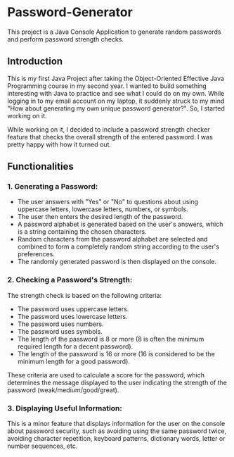 # Password-Generator

This project is a Java Console Application to generate random passwords and perform password strength checks.

## Introduction

This is my first Java Project after taking the Object-Oriented Effective Java Programming course in my second year. I wanted to build something interesting with Java to practice and see what I could do on my own. While logging in to my email account on my laptop, it suddenly struck to my mind "How about generating my own unique password generator?". So, I started working on it.  

While working on it, I decided to include a password strength checker feature that checks the overall strength of the entered password. I was pretty happy with how it turned out.

## Functionalities

### 1. Generating a Password:

- The user answers with "Yes" or "No" to questions about using uppercase letters, lowercase letters, numbers, or symbols.
- The user then enters the desired length of the password.
- A password alphabet is generated based on the user's answers, which is a string containing the chosen characters.
- Random characters from the password alphabet are selected and combined to form a completely random string according to the user's preferences.
- The randomly generated password is then displayed on the console.

### 2. Checking a Password's Strength:

The strength check is based on the following criteria:
- The password uses uppercase letters.
- The password uses lowercase letters.
- The password uses numbers.
- The password uses symbols.
- The length of the password is 8 or more (8 is often the minimum required length for a decent password).
- The length of the password is 16 or more (16 is considered to be the minimum length for a good password).

These criteria are used to calculate a score for the password, which determines the message displayed to the user indicating the strength of the password (weak/medium/good/great).

### 3. Displaying Useful Information:

This is a minor feature that displays information for the user on the console about password security, such as avoiding using the same password twice, avoiding character repetition, keyboard patterns, dictionary words, letter or number sequences, etc.
